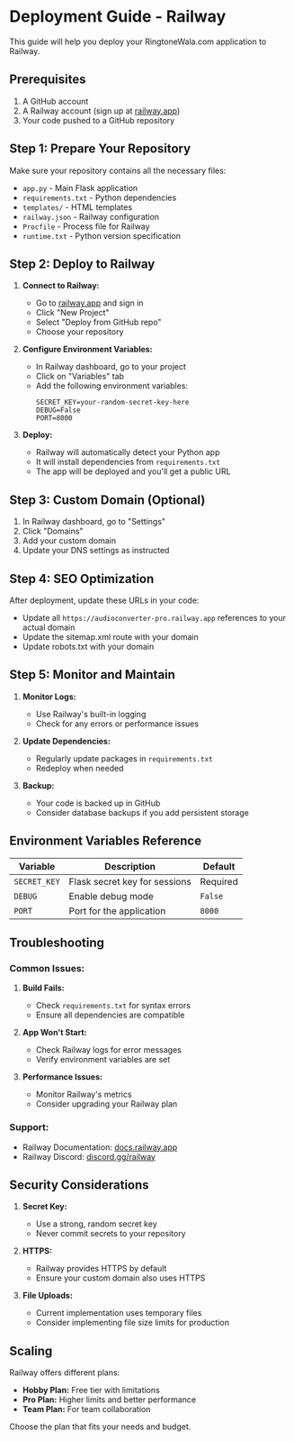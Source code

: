 # Deployment Guide - Railway

This guide will help you deploy your RingtoneWala.com application to Railway.

## Prerequisites

1. A GitHub account
2. A Railway account (sign up at [railway.app](https://railway.app))
3. Your code pushed to a GitHub repository

## Step 1: Prepare Your Repository

Make sure your repository contains all the necessary files:

- `app.py` - Main Flask application
- `requirements.txt` - Python dependencies
- `templates/` - HTML templates
- `railway.json` - Railway configuration
- `Procfile` - Process file for Railway
- `runtime.txt` - Python version specification

## Step 2: Deploy to Railway

1. **Connect to Railway:**

   - Go to [railway.app](https://railway.app) and sign in
   - Click "New Project"
   - Select "Deploy from GitHub repo"
   - Choose your repository

2. **Configure Environment Variables:**

   - In Railway dashboard, go to your project
   - Click on "Variables" tab
   - Add the following environment variables:
     ```
     SECRET_KEY=your-random-secret-key-here
     DEBUG=False
     PORT=8000
     ```

3. **Deploy:**
   - Railway will automatically detect your Python app
   - It will install dependencies from `requirements.txt`
   - The app will be deployed and you'll get a public URL

## Step 3: Custom Domain (Optional)

1. In Railway dashboard, go to "Settings"
2. Click "Domains"
3. Add your custom domain
4. Update your DNS settings as instructed

## Step 4: SEO Optimization

After deployment, update these URLs in your code:

- Update all `https://audioconverter-pro.railway.app` references to your actual domain
- Update the sitemap.xml route with your domain
- Update robots.txt with your domain

## Step 5: Monitor and Maintain

1. **Monitor Logs:**

   - Use Railway's built-in logging
   - Check for any errors or performance issues

2. **Update Dependencies:**

   - Regularly update packages in `requirements.txt`
   - Redeploy when needed

3. **Backup:**
   - Your code is backed up in GitHub
   - Consider database backups if you add persistent storage

## Environment Variables Reference

| Variable     | Description                   | Default  |
| ------------ | ----------------------------- | -------- |
| `SECRET_KEY` | Flask secret key for sessions | Required |
| `DEBUG`      | Enable debug mode             | `False`  |
| `PORT`       | Port for the application      | `8000`   |

## Troubleshooting

### Common Issues:

1. **Build Fails:**

   - Check `requirements.txt` for syntax errors
   - Ensure all dependencies are compatible

2. **App Won't Start:**

   - Check Railway logs for error messages
   - Verify environment variables are set

3. **Performance Issues:**
   - Monitor Railway's metrics
   - Consider upgrading your Railway plan

### Support:

- Railway Documentation: [docs.railway.app](https://docs.railway.app)
- Railway Discord: [discord.gg/railway](https://discord.gg/railway)

## Security Considerations

1. **Secret Key:**

   - Use a strong, random secret key
   - Never commit secrets to your repository

2. **HTTPS:**

   - Railway provides HTTPS by default
   - Ensure your custom domain also uses HTTPS

3. **File Uploads:**
   - Current implementation uses temporary files
   - Consider implementing file size limits for production

## Scaling

Railway offers different plans:

- **Hobby Plan:** Free tier with limitations
- **Pro Plan:** Higher limits and better performance
- **Team Plan:** For team collaboration

Choose the plan that fits your needs and budget.
